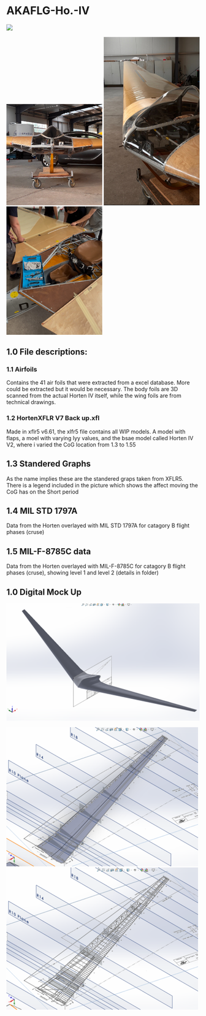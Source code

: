 # AKAFLG-Ho.-IV

<p float="left">
  <img src="images/fun1.png" width="400" />
</p>

<p float="left">
  <img src="images/1.png" width="250" />
  <img src="images/2.png" width="250" />
  <img src="images/3.png" width="250" />
</p>


## 1.0 File descriptions:

### 1.1 Airfoils
Contains the 41 air foils that were extracted from a excel database. More could be extracted but it would be necessary.
The body foils are 3D scanned from the actual Horten IV itself, while the wing foils are from technical drawings.

### 1.2 HortenXFLR V7 Back up.xfl
Made in xflr5 v6.61, the xlfr5 file contains all WIP models. A model with flaps, a moel with varying Iyy values, and the bsae model called Horten IV V2, where i varied the CoG location from 1.3 to 1.55

## 1.3 Standered Graphs
As the name implies these are the standered graps taken from XFLR5. There is a legend included in the picture which shows the affect moving the CoG has on the Short period

## 1.4 MIL STD 1797A
Data from the Horten overlayed with MIL STD 1797A for catagory B flight phases (cruse)

## 1.5 MIL-F-8785C data
Data from the Horten overlayed with MIL-F-8785C for catagory B flight phases (cruse), showing level 1 and level 2 (details in folder)

## 1.0 Digital Mock Up
![](images/whole.png)
<p float="left">
  <img src="images/loft1.png" width="500" />
  <img src="images/loft2.png" width="500" />
</p>


